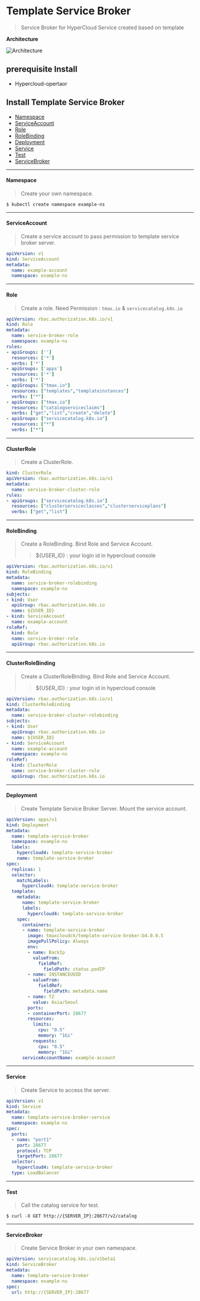 # Template Service Broker

> Service Broker for HyperCloud Service created based on template

**Architecture**

![Architecture](https://user-images.githubusercontent.com/65938055/84469785-d4120000-acbc-11ea-8524-51bc2a9812fc.png)


## prerequisite Install
- Hypercloud-opertaor

## Install Template Service Broker

- [Namespace](#namespace)
- [ServiceAccount](#serviceaccount)
- [Role](#role)
- [RoleBinding](#rolebinding)
- [Deployment](#deployment)
- [Service](#service)
- [Test](#test)
- [ServiceBroker](#servicebroker)

---

#### Namespace
> Create your own namespace.

```shell
$ kubectl create namespace example-ns
```

---

#### ServiceAccount
> Create a service account to pass permission to template service broker server.

```yaml
apiVersion: v1
kind: ServiceAccount
metadata:
  name: example-account
  namespace: example-ns
```

---

#### Role
> Create a role. Need Permission : `tmax.io` & `servicecatalog.k8s.io`

```yaml
apiVersion: rbac.authorization.k8s.io/v1
kind: Role
metadata:
  name: service-broker-role
  namespace: example-ns
rules:
- apiGroups: ['']
  resources: ['*']
  verbs: ['*']
- apiGroups: ['apps']
  resources: ['*']
  verbs: ['*']
- apiGroups: ["tmax.io"]
  resources: ["templates","templateinstances"]
  verbs: ["*"]
- apiGroups: ["tmax.io"]
  resources: ["catalogserviceclaims"]
  verbs: ["get","list","create","delete"]
- apiGroups: ["servicecatalog.k8s.io"]
  resources: ["*"]
  verbs: ["*"]
```

---

#### ClusterRole
> Create a ClusterRole.

```yaml
kind: ClusterRole
apiVersion: rbac.authorization.k8s.io/v1
metadata:
  name: service-broker-cluster-role
rules:
- apiGroups: ["servicecatalog.k8s.io"]
  resources: ["clusterserviceclasses","clusterserviceplans"]
  verbs: ["get","list"]
```

---

#### RoleBinding
> Create a RoleBinding. Bind Role and Service Account.
>> ${USER_ID} : your login id in hypercloud console

```yaml
apiVersion: rbac.authorization.k8s.io/v1
kind: RoleBinding
metadata:
  name: service-broker-rolebinding
  namespace: example-ns
subjects:
- kind: User
  apiGroup: rbac.authorization.k8s.io
  name: ${USER_ID}
- kind: ServiceAccount
  name: example-account
roleRef:
  kind: Role
  name: service-broker-role
  apiGroup: rbac.authorization.k8s.io
```

---

#### ClusterRoleBinding
> Create a ClusterRoleBinding. Bind Role and Service Account.
>> ${USER_ID} : your login id in hypercloud console

```yaml
apiVersion: rbac.authorization.k8s.io/v1
kind: ClusterRoleBinding
metadata:
  name: service-broker-cluster-rolebinding
subjects:
- kind: User
  apiGroup: rbac.authorization.k8s.io
  name: ${USER_ID}
- kind: ServiceAccount
  name: example-account
  namespace: example-ns
roleRef:
  kind: ClusterRole
  name: service-broker-cluster-role
  apiGroup: rbac.authorization.k8s.io
```

---

#### Deployment
> Create Template Service Broker Server. Mount the service account.

```yaml
apiVersion: apps/v1
kind: Deployment
metadata:
  name: template-service-broker
  namespace: example-ns
  labels:
    hypercloud4: template-service-broker
    name: template-service-broker
spec:
  replicas: 1
  selector:
    matchLabels:
      hypercloud4: template-service-broker
  template:
    metadata:
      name: template-service-broker
      labels:
        hypercloud4: template-service-broker
    spec:
      containers:
      - name: template-service-broker
        image: tmaxcloudck/template-service-broker:b4.0.0.5
        imagePullPolicy: Always
        env:
        - name: BackIp
          valueFrom:
            fieldRef:
              fieldPath: status.podIP
        - name: INSTANCEUUID
          valueFrom:
            fieldRef:
              fieldPath: metadata.name
        - name: TZ
          value: Asia/Seoul
        ports:
        - containerPort: 28677
        resources:
          limits:
            cpu: "0.5"
            memory: "1Gi"
          requests:
            cpu: "0.5"
            memory: "1Gi"
      serviceAccountName: example-account
```

---

#### Service
> Create Service to access the server.

```yaml
apiVersion: v1
kind: Service
metadata:
  name: template-service-broker-service
  namespace: example-ns
spec:
  ports:
  - name: "port1"
    port: 28677
    protocol: TCP
    targetPort: 28677
  selector:
    hypercloud4: template-service-broker
  type: LoadBalancer
```

---

#### Test
> Call the catalog service for test.

```shell
$ curl -X GET http://{SERVER_IP}:28677/v2/catalog
```

---

#### ServiceBroker
> Create Service Broker in your own namespace.

```yaml
apiVersion: servicecatalog.k8s.io/v1beta1
kind: ServiceBroker
metadata:
  name: template-service-broker
  namespace: example-ns
spec:
  url: http://{SERVER_IP}:28677
```
